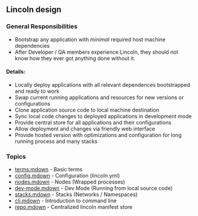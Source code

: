 ## Lincoln design

### General Responsibilities

- Bootstrap any application with _minimal_ required host machine dependencies
- After Developer / QA members experience Lincoln, they should not know how they
  ever got anything done without it.

#### Details:

- Locally deploy applications with all relevant dependences bootstrapped and
  ready to work
- Swap current running applications and resources for new versions or
  configurations
- Clone application source code to local machine destination
- Sync local code changes to deployed applications in development mode
- Provide central store for all applications and their configurations
- Allow deployment and changes via friendly web interface
- Provide hosted version with optimizations and configuration for long running
  process and many stacks

### Topics

- [terms.mdown](./terms.mdown) - Basic terms
- [config.mdown](./config.mdown) - Configuration (lincoln.yml)
- [nodes.mdown](./nodes.mdown) - Nodes (Wrapped processes)
- [dev-mode.mdown](./dev-mode.mdown) - Dev Mode (Running from local source code)
- [stacks.mdown](./stacks.mdown) - Stacks (Networks / Namespaces)
- [cli.mdown](./cli.mdown) - Introduction to command line
- [repo.mdown](./repo.mdown) - Centralized lincoln manifest store
